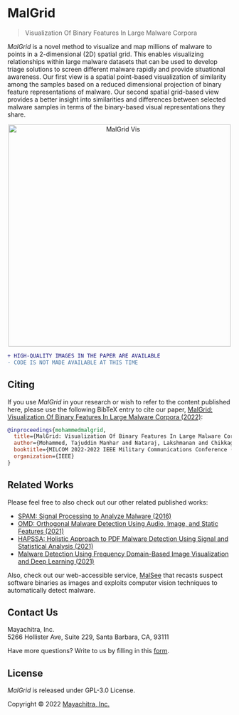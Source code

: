 # MalGrid
> Visualization Of Binary Features In Large Malware Corpora

_MalGrid_ is a novel method to visualize and map millions of malware to points in a 2-dimensional (2D) spatial grid. This enables visualizing relationships within large malware datasets that can be used to develop triage solutions to screen different malware rapidly and provide situational awareness. Our first view is a spatial point-based visualization of similarity among the samples based on a reduced dimensional projection of binary feature representations of malware. Our second spatial grid-based view provides a better insight into similarities and differences between selected malware samples in terms of the binary-based visual representations they share.

<p align="center">
    <img src="figs/visualization-example.gif" alt="MalGrid Vis" height="500"/>
</p>

```diff
+ HIGH-QUALITY IMAGES IN THE PAPER ARE AVAILABLE
- CODE IS NOT MADE AVAILABLE AT THIS TIME
```

## Citing

If you use _MalGrid_ in your research or wish to refer to the content published here, please use the following BibTeX entry to cite our paper, [MalGrid: Visualization Of Binary Features In Large Malware Corpora (2022)](paper/2022-11-MILCOM2022-Mayachitra-MalGrid-FinalManuscript.pdf):

```bibtex
@inproceedings{mohammedmalgrid,
  title={MalGrid: Visualization Of Binary Features In Large Malware Corpora},
  author={Mohammed, Tajuddin Manhar and Nataraj, Lakshmanan and Chikkagoudar, Satish and Chandrasekaran, Shivkumar and Manjunath, BS},
  booktitle={MILCOM 2022-2022 IEEE Military Communications Conference (MILCOM)},
  organization={IEEE}
}
```

## Related Works

Please feel free to also check out our other related published works:

- [SPAM: Signal Processing to Analyze Malware (2016)](https://arxiv.org/abs/1605.05280)
- [OMD: Orthogonal Malware Detection Using Audio, Image, and Static Features (2021)](https://arxiv.org/abs/2111.04710)
- [HAPSSA: Holistic Approach to PDF Malware Detection Using Signal and Statistical Analysis (2021)](https://arxiv.org/abs/2111.04703)
- [Malware Detection Using Frequency Domain-Based Image Visualization and Deep Learning (2021)](https://arxiv.org/abs/2101.10578)

Also, check out our web-accessible service, [MalSee](https://malsee.mayachitra.com/) that recasts suspect software binaries as images and exploits computer vision techniques to automatically detect malware.

## Contact Us

Mayachitra, Inc. <br />
5266 Hollister Ave, Suite 229, Santa Barbara, CA, 93111 <br />

Have more questions? Write to us by filling in this [form](https://mayachitra.com/#contact-us).

## License

_MalGrid_ is released under GPL-3.0 License.

Copyright © 2022 [Mayachitra, Inc.](https://mayachitra.com/)
